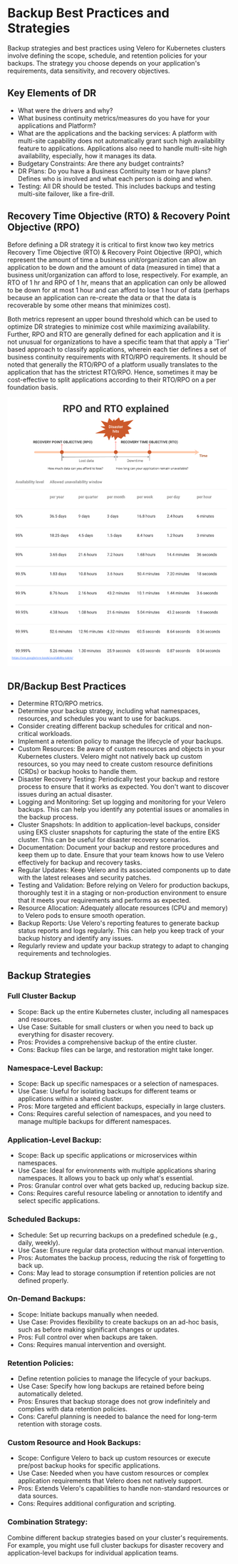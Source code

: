 # Backup Best Practices and Strategies

Backup strategies and best practices using Velero for Kubernetes clusters involve defining the scope, schedule, and retention policies for your backups. The strategy you choose depends on your application's requirements, data sensitivity, and recovery objectives. 

## Key Elements of DR

* What were the drivers and why?
* What business continuity metrics/measures do you have for your applications and Platform?
* What are the applications and the backing services: A platform with multi-site capability does not automatically grant such high availability feature to applications. Applications also need to handle multi-site high availability, especially, how it manages its data.
* Budgetary Constraints:  Are there any budget contraints?
* DR Plans: Do you have a Business Continuity team or have plans? Defines who is involved and what each person is doing and when.
* Testing: All DR should be tested. This includes backups and testing multi-site failover, like a fire-drill.

## Recovery Time Objective (RTO) & Recovery Point Objective (RPO)

Before defining a DR strategy it is critical to first know two key metrics Recovery Time Objective (RTO) & Recovery Point Objective (RPO), which represent the amount of time a business unit/organization can allow an application to be down and the amount of data (measured in time) that a business unit/organization can afford to lose, respectively. For example, an RTO of 1 hr and RPO of 1 hr, means that an application can only be allowed to be down for at most 1 hour and can afford to lose 1 hour of data (perhaps because an application can re-create the data or that the data is recoverable by some other means that minimizes cost).  

Both metrics represent an upper bound threshold which can be used to optimize DR strategies to minimize cost while maximizing availability. Further, RPO and RTO are generally defined for each application and it is not unusual for organizations to have a specific team that that apply a 'Tier' based approach to classify applications, wherein each tier defines a set of business continuity requirements with RTO/RPO requirements. It should be noted that generally the RTO/RPO of a platform usually translates to the application that has the strictest RTO/RPO. Hence, sometimes it may be cost-effective to split applications according to their RTO/RPO on a per foundation basis.

![rpo](images/rpo-rto.png)

## DR/Backup Best Practices

* Determine RTO/RPO metrics.
* Determine your backup strategy, including what namespaces, resources, and schedules you want to use for backups.
* Consider creating different backup schedules for critical and non-critical workloads.
* Implement a retention policy to manage the lifecycle of your backups.
* Custom Resources: Be aware of custom resources and objects in your Kubernetes clusters. Velero might not natively back up custom resources, so you may need to create custom resource definitions (CRDs) or backup hooks to handle them.
* Disaster Recovery Testing: Periodically test your backup and restore process to ensure that it works as expected. You don't want to discover issues during an actual disaster.
* Logging and Monitoring: Set up logging and monitoring for your Velero backups. This can help you identify any potential issues or anomalies in the backup process.
* Cluster Snapshots: In addition to application-level backups, consider using EKS cluster snapshots for capturing the state of the entire EKS cluster. This can be useful for disaster recovery scenarios.
* Documentation: Document your backup and restore procedures and keep them up to date. Ensure that your team knows how to use Velero effectively for backup and recovery tasks.
* Regular Updates: Keep Velero and its associated components up to date with the latest releases and security patches.
* Testing and Validation: Before relying on Velero for production backups, thoroughly test it in a staging or non-production environment to ensure that it meets your requirements and performs as expected.
* Resource Allocation: Adequately allocate resources (CPU and memory) to Velero pods to ensure smooth operation.
* Backup Reports: Use Velero's reporting features to generate backup status reports and logs regularly. This can help you keep track of your backup history and identify any issues.
* Regularly review and update your backup strategy to adapt to changing requirements and technologies.

## Backup Strategies

### Full Cluster Backup

* Scope: Back up the entire Kubernetes cluster, including all namespaces and resources.
* Use Case: Suitable for small clusters or when you need to back up everything for disaster recovery.
* Pros: Provides a comprehensive backup of the entire cluster.
* Cons: Backup files can be large, and restoration might take longer.

### Namespace-Level Backup:

* Scope: Back up specific namespaces or a selection of namespaces.
* Use Case: Useful for isolating backups for different teams or applications within a shared cluster.
* Pros: More targeted and efficient backups, especially in large clusters.
* Cons: Requires careful selection of namespaces, and you need to manage multiple backups for different namespaces.

### Application-Level Backup:

* Scope: Back up specific applications or microservices within namespaces.
* Use Case: Ideal for environments with multiple applications sharing namespaces. It allows you to back up only what's essential.
* Pros: Granular control over what gets backed up, reducing backup size.
* Cons: Requires careful resource labeling or annotation to identify and select specific applications.

### Scheduled Backups:

* Schedule: Set up recurring backups on a predefined schedule (e.g., daily, weekly).
* Use Case: Ensure regular data protection without manual intervention.
* Pros: Automates the backup process, reducing the risk of forgetting to back up.
* Cons: May lead to storage consumption if retention policies are not defined properly.

### On-Demand Backups:

* Scope: Initiate backups manually when needed.
* Use Case: Provides flexibility to create backups on an ad-hoc basis, such as before making significant changes or updates.
* Pros: Full control over when backups are taken.
* Cons: Requires manual intervention and oversight.

### Retention Policies:

* Define retention policies to manage the lifecycle of your backups.
* Use Case: Specify how long backups are retained before being automatically deleted.
* Pros: Ensures that backup storage does not grow indefinitely and complies with data retention policies.
* Cons: Careful planning is needed to balance the need for long-term retention with storage costs.

### Custom Resource and Hook Backups:

* Scope: Configure Velero to back up custom resources or execute pre/post backup hooks for specific applications.
* Use Case: Needed when you have custom resources or complex application requirements that Velero does not natively support.
* Pros: Extends Velero's capabilities to handle non-standard resources or data sources.
* Cons: Requires additional configuration and scripting.

### Combination Strategy:

Combine different backup strategies based on your cluster's requirements. For example, you might use full cluster backups for disaster recovery and application-level backups for individual application teams.